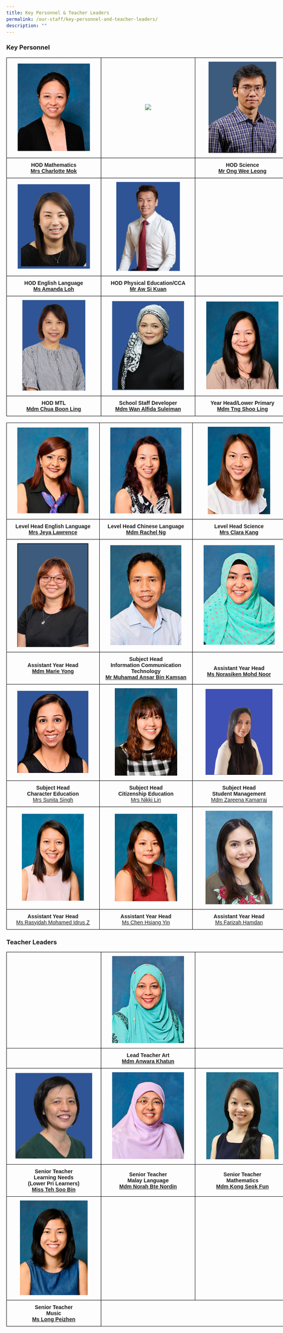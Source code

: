 ```yaml
---
title: Key Personnel & Teacher Leaders
permalink: /our-staff/key-personnel-and-teacher-leaders/
description: ""
---
```

### Key Personnel

<style type="text/css">
.tg  {border-collapse:collapse;border-spacing:0;margin:0px auto;}
.tg td{border-color:black;border-style:solid;border-width:1px;font-family:Arial, sans-serif;font-size:14px;
  overflow:hidden;padding:10px 5px;word-break:normal;}
.tg th{border-color:black;border-style:solid;border-width:1px;font-family:Arial, sans-serif;font-size:14px;
  font-weight:normal;overflow:hidden;padding:10px 5px;word-break:normal;}
.tg .tg-wa1i{font-weight:bold;text-align:center;vertical-align:middle}
</style>
<table style="undefined;table-layout: fixed; width: 750px" class="tg">
<colgroup>
<col style="width: 250px">
<col style="width: 250px">
<col style="width: 250px">
</colgroup>
<tbody>
  <tr>
    <td class="tg-wa1i"><img style="width:80%" src="/images/kp1.jpeg"></td>
    <td class="tg-wa1i"><img style="width:80%" src="/images/Miss%20Sharon%20Cheong%20(HOD%20Aest"></td>
    <td class="tg-wa1i"><img style="width:75%" src="/images/kp3.jpeg"></td>
  </tr>
  <tr>
    <td class="tg-wa1i">HOD Mathematics<br><a rel="noopener noreferrer" target="_blank" href="mailto:wee_jee_chen_charlotte@schools.gov.sg"><span style="text-decoration:underline">Mrs Charlotte Mok</span></a></td>
    <td class="tg-wa1i"><br><a rel="noopener noreferrer" target="_blank" href="mailto:cheong_hwee_ling_sharon@schools."></a></td>
    <td class="tg-wa1i">HOD Science<br><a rel="noopener noreferrer" target="_blank" href="mailto:ong_wee_leong@schools.gov.sg">Mr Ong Wee Leong</a></td>
  </tr>
	 <tr>
    <td class="tg-wa1i"><img style="width:80%" src="/images/Ms%20Amanda%20Loh%20with%20background.jpeg"></td>
    <td class="tg-wa1i"><img style="width:70%" src="/images/Mr%20Aw%20Si%20Kuan%20with%20background1.jpeg"></td>
    <td class="tg-wa1i"></td>
  </tr>
  <tr>
    <td class="tg-wa1i">HOD English Language<br><a rel="noopener noreferrer" target="_blank" href="mailto:amanda_loh@schools.gov.sg"><span style="text-decoration:underline">Ms Amanda Loh</span></a></td>
    <td class="tg-wa1i">HOD Physical Education/CCA<br><a rel="noopener noreferrer" target="_blank" href="mailto:aw_si_kuan@schools.gov.sg">Mr Aw Si Kuan</a></td>
    <td class="tg-wa1i"><br></td>
  </tr>
  <tr>
    <td class="tg-wa1i"><img style="width:70%" src="/images/kp4.jpeg"></td>
    <td class="tg-wa1i"><img style="width:80%" src="/images/kp5.jpeg"></td>
    <td class="tg-wa1i"><img style="width:80%" src="/images/kp6.jpeg"></td>
  </tr>
  <tr>
    <td class="tg-wa1i"><span style="font-style:normal">HOD MTL</span><br><a rel="noopener noreferrer" target="_blank" href="mailto:chua_boon_ling@schools.gov.sg"><span style="text-decoration:underline">Mdm Chua Boon Ling</span></a></td>
    <td class="tg-wa1i">School Staff Developer<br><a rel="noopener noreferrer" target="_blank" href="mailto:wan_alfida_suleiman@schools.gov.sg"><span style="text-decoration:underline">Mdm Wan Alfida Suleiman</span></a></td>
    <td class="tg-wa1i">Year Head/Lower Primary<br><a rel="noopener noreferrer" target="_blank" href="mailto:tng_shoo_ling@schools.gov.sg">Mdm Tng Shoo Ling</a></td>
  </tr>
</tbody>
</table>

<br>

<style type="text/css">
.tg  {border-collapse:collapse;border-spacing:0;margin:0px auto;}
.tg td{border-color:black;border-style:solid;border-width:1px;font-family:Arial, sans-serif;font-size:14px;
  overflow:hidden;padding:10px 5px;word-break:normal;}
.tg th{border-color:black;border-style:solid;border-width:1px;font-family:Arial, sans-serif;font-size:14px;
  font-weight:normal;overflow:hidden;padding:10px 5px;word-break:normal;}
.tg .tg-wa1i{font-weight:bold;text-align:center;vertical-align:middle}
</style>
<table style="undefined;table-layout: fixed; width: 750px" class="tg">
<colgroup>
<col style="width: 250px">
<col style="width: 250px">
<col style="width: 250px">
</colgroup>
<tbody>
  <tr>
    <td class="tg-wa1i"><img style="width:80%" src="/images/kp7.jpeg"></td>
    <td class="tg-wa1i"><img style="width:80%" src="/images/kp8.jpeg"></td>
    <td class="tg-wa1i"><img style="width:70%" src="/images/kp9.jpeg"></td>
  </tr>
  <tr>
    <td class="tg-wa1i">Level Head  English Language<br><a rel="noopener noreferrer" target="_blank" href="mailto:kavitha_jeyamalar_segeran@schools.gov.sg"><span style="font-style:normal;text-decoration:underline">Mrs Jeya Lawrence</span></a></td>
    <td class="tg-wa1i">Level Head  Chinese Language<br><a rel="noopener noreferrer" target="_blank" href="mailto:ng_peng_woon_rachel@schools.gov.sg">Mdm Rachel Ng</a></td>
    <td class="tg-wa1i">Level Head Science<br><a rel="noopener noreferrer" target="_blank" href="mailto:ang_yan_qing_clara@schools.gov.sg">Mrs Clara Kang</a></td>
  </tr>
  <tr>
    <td class="tg-wa1i"><img style="width:80%" src="/images/kp10.jpeg"></td>
    <td class="tg-wa1i"><img style="width:80%" src="/images/kp11.jpeg"></td>
		<td class="tg-wa1i"><img style="width:80%" src="/images/Miss%20Norasiken%20Binte%20Mohamed%20Noor.jpeg"></td>
    <td class="tg-wa1i"></td>
  </tr>
  <tr>
    <td class="tg-wa1i"><span style="font-style:normal">Assistant Year Head</span><br><a rel="noopener noreferrer" target="_blank" href="mailto:yong_linlin_marie@schools.gov.sg"><span style="text-decoration:underline">Mdm Marie Yong</span></a></td>
    <td class="tg-wa1i"><span style="font-style:normal">Subject Head </span><br><span style="font-style:normal">Information Communication Technology</span><br><a rel="noopener noreferrer" target="_blank" href="mailto:muhamad_ansar_kamsan@schools.gov.sg"><span style="text-decoration:underline">Mr Muhamad Ansar Bin Kamsan</span></a></td>
    <td class="tg-wa1i"><br><span style="font-style:normal">Assistant Year Head</span><br><a rel="noopener noreferrer" target="_blank" href="mailto:norasiken_mohamed_noor@schools.gov.sg"><span style="text-decoration:underline">Ms Norasiken Mohd Noor</span></a></td>
  </tr>
  <tr>
    <td class="tg-wa1i"><img style="width:80%" src="/images/kp12.jpeg"></td>
    <td class="tg-wa1i"><img style="width:70%" src="/images/kp13.jpeg"></td>
    <td class="tg-wa1i"><img style="width:75%" src="/images/kp14.png"></td>
  </tr>
	
  <tr>
    <td class="tg-wa1i"><span style="font-style:normal">Subject Head</span><br><span style="font-style:normal">Character Education</span><br><a rel="noopener noreferrer" target="_blank" href="http://sunita_singh@schools.gov.sg/"><span style="font-weight:400;font-style:normal;text-decoration:underline">Mrs Sunita Singh</span></a></td>
    <td class="tg-wa1i"><span style="font-style:normal">Subject Head </span><br><span style="font-style:normal">Citizenship Education</span><br><a rel="noopener noreferrer" target="_blank" href="mailto:yeo_yu_nian_nikki@schools.gov.sg"><span style="font-weight:400;font-style:normal;text-decoration:underline">Mrs Nikki Lin</span></a></td>
    <td class="tg-wa1i"><span style="font-style:normal">Subject Head</span><br><span style="font-style:normal">Student Management</span><br><a rel="noopener noreferrer" target="_blank" href="mailto:zareena_kamarraj@schools.gov.sg"><span style="font-weight:400;font-style:normal;text-decoration:underline">Mdm Zareena Kamarraj</span></a></td>
  </tr>
	 <tr>
    <td class="tg-wa1i"><img style="width:70%" src="/images/Miss%20Rasyidah%20Binte%20Mohamed%20Idrus%20Z.jpeg"></td>
    <td class="tg-wa1i"><img style="width:70%" src="/images/Miss%20Chen%20Hsiang%20Yin.jpeg"></td>
    <td class="tg-wa1i"><img style="width:75%" src="/images/Miss%20Farizah%20Binte%20Hamdan.jpeg"></td>
  </tr>
	
  <tr>
    <td class="tg-wa1i"><span style="font-style:normal">Assistant Year Head</span><br><a rel="noopener noreferrer" target="_blank" href="rasyidah_mohamed_idrus_z@schools.gov.sg"><span style="font-weight:400;font-style:normal;text-decoration:underline">Ms Rasyidah Mohamed Idrus Z</span></a></td>
    <td class="tg-wa1i"><span style="font-style:normal">Assistant Year Head </span><br><a rel="noopener noreferrer" target="_blank" href="mailto:chen_hsiang_yin@schools.gov.sg"><span style="font-weight:400;font-style:normal;text-decoration:underline">Ms Chen Hsiang Yin</span></a></td>
    <td class="tg-wa1i"><span style="font-style:normal">Assistant Year Head</span><br><a rel="noopener noreferrer" target="_blank" href="mailto:farizah_hamdan@schools.gov.sg"><span style="font-weight:400;font-style:normal;text-decoration:underline">Ms Farizah Hamdan</span></a></td>
  </tr>
</tbody>
</table>

### Teacher Leaders

<style type="text/css">
.tg  {border-collapse:collapse;border-spacing:0;margin:0px auto;}
.tg td{border-color:black;border-style:solid;border-width:1px;font-family:Arial, sans-serif;font-size:14px;
  overflow:hidden;padding:10px 5px;word-break:normal;}
.tg th{border-color:black;border-style:solid;border-width:1px;font-family:Arial, sans-serif;font-size:14px;
  font-weight:normal;overflow:hidden;padding:10px 5px;word-break:normal;}
.tg .tg-wa1i{font-weight:bold;text-align:center;vertical-align:middle}
</style>
<table style="undefined;table-layout: fixed; width: 750px" class="tg">
<colgroup>
<col style="width: 250px">
<col style="width: 250px">
<col style="width: 250px">
</colgroup>
<tbody>
  <tr>
    <td class="tg-wa1i"></td>
    <td class="tg-wa1i"><img style="width:80%" src="/images/tl1.jpeg"></td>
    <td class="tg-wa1i"></td>
  </tr>
  <tr>
    <td class="tg-wa1i"></td>
    <td class="tg-wa1i"><span style="font-weight:700;font-style:normal">Lead Teacher Art</span><br><a rel="noopener noreferrer" target="_blank" href="mailto:anwara_khatun_moklis_khan@schools.gov.sg">Mdm Anwara Khatun</a></td>
    <td class="tg-wa1i"></td>
  </tr>
  <tr>
     <td class="tg-wa1i"><img style="width:85%" src="/images/tl2.jpeg"></td>
    <td class="tg-wa1i"><img style="width:80%" src="/images/tl3.jpeg"></td>
    <td class="tg-wa1i"><img style="width:80%" src="/images/tl4.jpeg"></td>
  </tr>
  <tr>
    <td class="tg-wa1i"><span style="font-style:normal">Senior Teacher</span><br>Learning Needs <br>(Lower Pri Learners)<br><a rel="noopener noreferrer" target="_blank" href="mailto:teh_soo_bin@schools.gov.sg"><span style="text-decoration:underline">Miss Teh Soo Bin</span></a></td>
    <td class="tg-wa1i">Senior Teacher<br>Malay Language<br><a rel="noopener noreferrer" target="_blank" href="mailto:norah_nordin@schools.gov.sg"><span style="text-decoration:underline">Mdm Norah Bte Nordin</span></a></td>
    <td class="tg-wa1i">Senior Teacher<br><span style="font-weight:700;font-style:normal">Mathematics</span><br><a rel="noopener noreferrer" target="_blank" href="mailto:kong_seok_fun@schools.gov.sg"><span style="text-decoration:underline">Mdm Kong Seok Fun</span></a></td>
  </tr>
	<tr>
     <td class="tg-wa1i"><img style="width:75%" src="/images/Miss%20Long%20Peizhen1.jpeg"></td>
    <td class="tg-wa1i"></td>
    <td class="tg-wa1i"></td>
  </tr>
  <tr>
    <td class="tg-wa1i"><span style="font-style:normal">Senior Teacher</span><br>Music <br><a rel="noopener noreferrer" target="_blank" href="mailto:long_peizhen@schools.gov.sg"><span style="text-decoration:underline">Ms Long Peizhen</span></a></td>

   
  </tr>
</tbody>
</table>